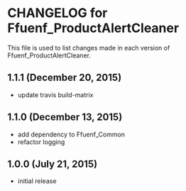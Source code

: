 # CHANGELOG for Ffuenf_ProductAlertCleaner

This file is used to list changes made in each version of Ffuenf_ProductAlertCleaner.

## 1.1.1 (December 20, 2015)

* update travis build-matrix

## 1.1.0 (December 13, 2015)

* add dependency to Ffuenf_Common
* refactor logging

## 1.0.0 (July 21, 2015)

* initial release
